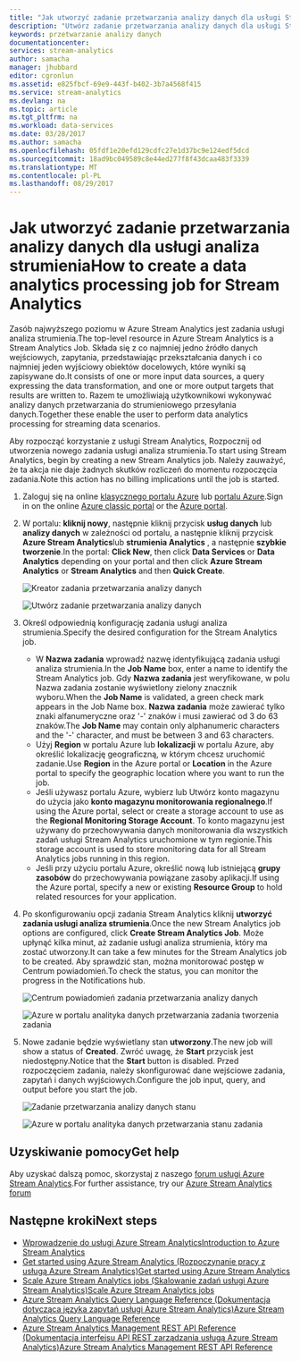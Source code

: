 ```yaml
---
title: "Jak utworzyć zadanie przetwarzania analizy danych dla usługi Stream Analytics | Dokumentacja firmy Microsoft"
description: "Utwórz zadanie przetwarzania analizy danych dla usługi Stream Analytics | Learning segmentu ścieżki."
keywords: przetwarzanie analizy danych
documentationcenter: 
services: stream-analytics
author: samacha
manager: jhubbard
editor: cgronlun
ms.assetid: e825fbcf-69e9-443f-b402-3b7a4568f415
ms.service: stream-analytics
ms.devlang: na
ms.topic: article
ms.tgt_pltfrm: na
ms.workload: data-services
ms.date: 03/28/2017
ms.author: samacha
ms.openlocfilehash: 05fdf1e20efd129cdfc27e1d37bc9e124edf5dcd
ms.sourcegitcommit: 18ad9bc049589c8e44ed277f8f43dcaa483f3339
ms.translationtype: MT
ms.contentlocale: pl-PL
ms.lasthandoff: 08/29/2017
---
```

# <a name="how-to-create-a-data-analytics-processing-job-for-stream-analytics"></a><span data-ttu-id="4ef97-104">Jak utworzyć zadanie przetwarzania analizy danych dla usługi analiza strumienia</span><span class="sxs-lookup"><span data-stu-id="4ef97-104">How to create a data analytics processing job for Stream Analytics</span></span>
<span data-ttu-id="4ef97-105">Zasób najwyższego poziomu w Azure Stream Analytics jest zadania usługi analiza strumienia.</span><span class="sxs-lookup"><span data-stu-id="4ef97-105">The top-level resource in Azure Stream Analytics is a Stream Analytics Job.</span></span>  <span data-ttu-id="4ef97-106">Składa się z co najmniej jedno źródło danych wejściowych, zapytania, przedstawiając przekształcania danych i co najmniej jeden wyjściowy obiektów docelowych, które wyniki są zapisywane do.</span><span class="sxs-lookup"><span data-stu-id="4ef97-106">It consists of one or more input data sources, a query expressing the data transformation, and one or more output targets that results are written to.</span></span> <span data-ttu-id="4ef97-107">Razem te umożliwiają użytkownikowi wykonywać analizy danych przetwarzania do strumieniowego przesyłania danych.</span><span class="sxs-lookup"><span data-stu-id="4ef97-107">Together these enable the user to perform data analytics processing for streaming data scenarios.</span></span>

<span data-ttu-id="4ef97-108">Aby rozpocząć korzystanie z usługi Stream Analytics, Rozpocznij od utworzenia nowego zadania usługi analiza strumienia.</span><span class="sxs-lookup"><span data-stu-id="4ef97-108">To start using Stream Analytics, begin by creating a new Stream Analytics job.</span></span>  <span data-ttu-id="4ef97-109">Należy zauważyć, że ta akcja nie daje żadnych skutków rozliczeń do momentu rozpoczęcia zadania.</span><span class="sxs-lookup"><span data-stu-id="4ef97-109">Note this action has no billing implications until the job is started.</span></span>

1. <span data-ttu-id="4ef97-110">Zaloguj się na online [klasycznego portalu Azure](http://manage.windowsazure.com) lub [portalu Azure](https://portal.azure.com/).</span><span class="sxs-lookup"><span data-stu-id="4ef97-110">Sign in on the online [Azure classic portal](http://manage.windowsazure.com) or the [Azure portal](https://portal.azure.com/).</span></span>
2. <span data-ttu-id="4ef97-111">W portalu: **kliknij nowy**, następnie kliknij przycisk **usług danych** lub **analizy danych** w zależności od portalu, a następnie kliknij przycisk **Azure Stream Analytics**lub **strumienia Analytics** , a następnie **szybkie tworzenie**.</span><span class="sxs-lookup"><span data-stu-id="4ef97-111">In the portal: **Click New**, then click **Data Services** or **Data Analytics** depending on your portal and then click **Azure Stream Analytics** or **Stream Analytics** and then **Quick Create**.</span></span>
   
   ![Kreator zadania przetwarzania analizy danych](./media/stream-analytics-create-a-job/1-stream-analytics-create-a-job.png)  
   
   ![Utwórz zadanie przetwarzania analizy danych](./media/stream-analytics-create-a-job/4-stream-analytics-create-a-job.png)  
3. <span data-ttu-id="4ef97-114">Określ odpowiednią konfigurację zadania usługi analiza strumienia.</span><span class="sxs-lookup"><span data-stu-id="4ef97-114">Specify the desired configuration for the Stream Analytics job.</span></span>
   
   * <span data-ttu-id="4ef97-115">W **Nazwa zadania** wprowadź nazwę identyfikującą zadania usługi analiza strumienia.</span><span class="sxs-lookup"><span data-stu-id="4ef97-115">In the **Job Name** box, enter a name to identify the Stream Analytics job.</span></span> <span data-ttu-id="4ef97-116">Gdy **Nazwa zadania** jest weryfikowane, w polu Nazwa zadania zostanie wyświetlony zielony znacznik wyboru.</span><span class="sxs-lookup"><span data-stu-id="4ef97-116">When the **Job Name** is validated, a green check mark appears in the Job Name box.</span></span> <span data-ttu-id="4ef97-117">**Nazwa zadania** może zawierać tylko znaki alfanumeryczne oraz '-' znaków i musi zawierać od 3 do 63 znaków.</span><span class="sxs-lookup"><span data-stu-id="4ef97-117">The **Job Name** may contain only alphanumeric characters and the '-' character, and must be between 3 and 63 characters.</span></span>
   * <span data-ttu-id="4ef97-118">Użyj **Region** w portalu Azure lub **lokalizacji** w portalu Azure, aby określić lokalizację geograficzną, w którym chcesz uruchomić zadanie.</span><span class="sxs-lookup"><span data-stu-id="4ef97-118">Use **Region** in the Azure portal or **Location** in the Azure portal to specify the geographic location where you want to run the job.</span></span>
   * <span data-ttu-id="4ef97-119">Jeśli używasz portalu Azure, wybierz lub Utwórz konto magazynu do użycia jako **konto magazynu monitorowania regionalnego**.</span><span class="sxs-lookup"><span data-stu-id="4ef97-119">If using the Azure portal, select or create a storage account to use as the **Regional Monitoring Storage Account**.</span></span> <span data-ttu-id="4ef97-120">To konto magazynu jest używany do przechowywania danych monitorowania dla wszystkich zadań usługi Stream Analytics uruchomione w tym regionie.</span><span class="sxs-lookup"><span data-stu-id="4ef97-120">This storage account is used to store monitoring data for all Stream Analytics jobs running in this region.</span></span>
   * <span data-ttu-id="4ef97-121">Jeśli przy użyciu portalu Azure, określić nową lub istniejącą **grupy zasobów** do przechowywania powiązane zasoby aplikacji.</span><span class="sxs-lookup"><span data-stu-id="4ef97-121">If using the Azure portal, specify a new or existing **Resource Group** to hold related resources for your application.</span></span>
4. <span data-ttu-id="4ef97-122">Po skonfigurowaniu opcji zadania Stream Analytics kliknij **utworzyć zadania usługi analiza strumienia**.</span><span class="sxs-lookup"><span data-stu-id="4ef97-122">Once the new Stream Analytics job options are configured, click **Create Stream Analytics Job**.</span></span> <span data-ttu-id="4ef97-123">Może upłynąć kilka minut, aż zadanie usługi analiza strumienia, który ma zostać utworzony.</span><span class="sxs-lookup"><span data-stu-id="4ef97-123">It can take a few minutes for the Stream Analytics job to be created.</span></span> <span data-ttu-id="4ef97-124">Aby sprawdzić stan, można monitorować postęp w Centrum powiadomień.</span><span class="sxs-lookup"><span data-stu-id="4ef97-124">To check the status, you can monitor the progress in the Notifications hub.</span></span>
   
   ![Centrum powiadomień zadania przetwarzania analizy danych](./media/stream-analytics-create-a-job/2-stream-analytics-create-a-job.png)  
   
   ![Azure w portalu analityka danych przetwarzania zadania tworzenia zadania](./media/stream-analytics-create-a-job/5-stream-analytics-create-a-job.png)  
5. <span data-ttu-id="4ef97-127">Nowe zadanie będzie wyświetlany stan **utworzony**.</span><span class="sxs-lookup"><span data-stu-id="4ef97-127">The new job will show a status of **Created**.</span></span> <span data-ttu-id="4ef97-128">Zwróć uwagę, że **Start** przycisk jest niedostępny.</span><span class="sxs-lookup"><span data-stu-id="4ef97-128">Notice that the **Start** button is disabled.</span></span> <span data-ttu-id="4ef97-129">Przed rozpoczęciem zadania, należy skonfigurować dane wejściowe zadania, zapytań i danych wyjściowych.</span><span class="sxs-lookup"><span data-stu-id="4ef97-129">Configure the job input, query, and output before you start the job.</span></span>
   
   ![Zadanie przetwarzania analizy danych stanu](./media/stream-analytics-create-a-job/3-stream-analytics-create-a-job.png)  
   
   ![Azure w portalu analityka danych przetwarzania stanu zadania](./media/stream-analytics-create-a-job/6-stream-analytics-create-a-job.png)  

## <a name="get-help"></a><span data-ttu-id="4ef97-132">Uzyskiwanie pomocy</span><span class="sxs-lookup"><span data-stu-id="4ef97-132">Get help</span></span>
<span data-ttu-id="4ef97-133">Aby uzyskać dalszą pomoc, skorzystaj z naszego [forum usługi Azure Stream Analytics](https://social.msdn.microsoft.com/Forums/en-US/home?forum=AzureStreamAnalytics).</span><span class="sxs-lookup"><span data-stu-id="4ef97-133">For further assistance, try our [Azure Stream Analytics forum](https://social.msdn.microsoft.com/Forums/en-US/home?forum=AzureStreamAnalytics)</span></span>

## <a name="next-steps"></a><span data-ttu-id="4ef97-134">Następne kroki</span><span class="sxs-lookup"><span data-stu-id="4ef97-134">Next steps</span></span>
* [<span data-ttu-id="4ef97-135">Wprowadzenie do usługi Azure Stream Analytics</span><span class="sxs-lookup"><span data-stu-id="4ef97-135">Introduction to Azure Stream Analytics</span></span>](stream-analytics-introduction.md)
* [<span data-ttu-id="4ef97-136">Get started using Azure Stream Analytics (Rozpoczynanie pracy z usługą Azure Stream Analytics)</span><span class="sxs-lookup"><span data-stu-id="4ef97-136">Get started using Azure Stream Analytics</span></span>](stream-analytics-real-time-fraud-detection.md)
* [<span data-ttu-id="4ef97-137">Scale Azure Stream Analytics jobs (Skalowanie zadań usługi Azure Stream Analytics)</span><span class="sxs-lookup"><span data-stu-id="4ef97-137">Scale Azure Stream Analytics jobs</span></span>](stream-analytics-scale-jobs.md)
* [<span data-ttu-id="4ef97-138">Azure Stream Analytics Query Language Reference (Dokumentacja dotycząca języka zapytań usługi Azure Stream Analytics)</span><span class="sxs-lookup"><span data-stu-id="4ef97-138">Azure Stream Analytics Query Language Reference</span></span>](https://msdn.microsoft.com/library/azure/dn834998.aspx)
* [<span data-ttu-id="4ef97-139">Azure Stream Analytics Management REST API Reference (Dokumentacja interfejsu API REST zarządzania usługą Azure Stream Analytics)</span><span class="sxs-lookup"><span data-stu-id="4ef97-139">Azure Stream Analytics Management REST API Reference</span></span>](https://msdn.microsoft.com/library/azure/dn835031.aspx)

